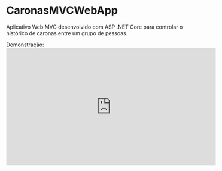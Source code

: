 # CaronasMVCWebApp
Aplicativo Web MVC desenvolvido com ASP .NET Core para controlar o histórico de caronas entre um grupo de pessoas.

Demonstração: <iframe width="560" height="315" src="https://www.youtube.com/embed/TJblm0-L8Po" frameborder="0" allow="accelerometer; autoplay; encrypted-media; gyroscope; picture-in-picture" allowfullscreen></iframe>
